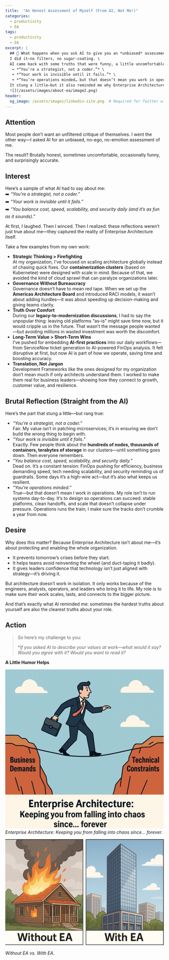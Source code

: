```yaml
---
title:  "An Honest Assessment of Myself (From AI, Not Me!)"
categories:
  - productivity
  - EA
tags:
  - productivity
  - EA
excerpt: |
  ## 🔎 What happens when you ask AI to give you an *unbiased* assessment of yourself? \
  I did it—no filters, no sugar-coating. \
  AI came back with some truths that were funny, a little uncomfortable, and painfully accurate: \
   ➡️ *“You’re a strategist, not a coder.”* \
   ➡️ *“Your work is invisible until it fails.”* \
   ➡️ *“You’re operations minded… but that doesn’t mean you work in operations.”* \
  It stung a little—but it also reminded me why Enterprise Architecture matters. "
  ![](/assets/images/about-ea/image2.png)  
header:
  og_image: /assets/images/linkedin-site.png  # Required for Twitter wide card
---
```


## Attention

Most people don’t want an unfiltered critique of themselves.
 I went the other way—I asked AI for an unbiased, no-ego, no-emotion assessment of me.

The result? Brutally honest, sometimes uncomfortable, occasionally funny, and surprisingly accurate.

## Interest

Here’s a sample of what AI had to say about me: \
 ➡️ *“You’re a strategist, not a coder.”* \
 ➡️ *“Your work is invisible until it fails.”* \
 ➡️ *“You balance cost, speed, scalability, and security daily (and it’s as fun as it sounds).”*

At first, I laughed. Then I winced. Then I realized: these reflections weren’t just true about me—they captured the reality of Enterprise Architecture itself.

Take a few examples from my own work:

- **Strategic Thinking > Firefighting** \
   At my organization, I’ve focused on scaling architecture globally instead of chasing quick fixes. Our **containerization clusters** (based on Kubernetee) were designed with scale in mind. Because of that, we avoided the kind of cloud sprawl that can paralyze organizations later.
- **Governance Without Bureaucracy** \
   Governance doesn’t have to mean red tape. When we set up the **Americas Architecture Board** and introduced RACI models, it wasn’t about adding hurdles—it was about speeding up decision-making and giving teams clarity.
- **Truth Over Comfort** \
   During our **legacy-to-modernization discussions**, I had to say the unpopular thing: leaving old platforms “as-is” might save time now, but it would cripple us in the future. That wasn’t the message people wanted—but avoiding millions in wasted investment was worth the discomfort.
- **Long-Term Value > Short-Term Wins** \
   I’ve pushed for embedding **AI-first practices** into our daily workflows—from ServiceNow ticket generation to AI-powered FinOps analysis. It felt disruptive at first, but now AI is part of how we operate, saving time and boosting accuracy.
- **Translation, Not Jargon** \
   Development Frameworks like the ones designed for my organization don’t mean much if only architects understand them. I worked to make them real for business leaders—showing how they connect to growth, customer value, and resilience.

## Brutal Reflection (Straight from the AI)

Here’s the part that stung a little—but rang true:

- *“You’re a strategist, not a coder.”* \
   Fair. My value isn’t in patching microservices; it’s in ensuring we don’t build the wrong thing to begin with.
- *“Your work is invisible until it fails.”* \
   Exactly. Few people think about the **hundreds of nodes, thousands of containers, terabytes of storage** in our clusters—until something goes down. Then everyone remembers.
- *“You balance cost, speed, scalability, and security daily.”* \
   Dead on. It’s a constant tension: FinOps pushing for efficiency, business demanding speed, tech needing scalability, and security reminding us of guardrails. Some days it’s a high-wire act—but it’s also what keeps us resilient.
- *“You’re operations minded.”* \
   True—but that doesn’t mean I work *in* operations. My role isn’t to run systems day-to-day. It’s to design so operations can succeed: stable platforms, clean handoffs, and scale that doesn’t collapse under pressure. Operations runs the train; I make sure the tracks don’t crumble a year from now.

## Desire

Why does this matter? Because Enterprise Architecture isn’t about me—it’s about protecting and enabling the whole organization.

- It prevents tomorrow’s crises before they start.
- It helps teams avoid reinventing the wheel (and duct-taping it badly).
- It gives leaders confidence that technology isn’t just aligned with strategy—it’s driving it.

But architecture doesn’t work in isolation. It only works because of the engineers, analysts, operators, and leaders who bring it to life. My role is to make sure their work scales, lasts, and connects to the bigger picture.

And that’s exactly what AI reminded me: sometimes the hardest truths about yourself are also the clearest truths about your role.

## Action

> *So* here’s my challenge to you:
>
> **If you asked AI to describe your values at work—what would it say?
>  Would you agree with it?
>  Would you want to read it?*

**A Little Humor Helps**

![](/assets/images/about-ea/image.png)
 *Enterprise Architecture: Keeping you from falling into chaos since… forever.*

![](/assets/images/about-ea/image2.png)

 *Without EA vs. With EA.*
